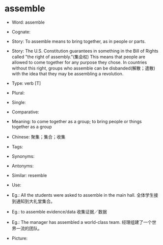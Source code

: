 # assemble

- Word: assemble
- Cognate: 
- Story: To assemble means to bring together, as in people or parts.
- Story: The U.S. Constitution guarantees in something in the Bill of Rights called "the right of assembly."(集会权) This means that people are allowed to come together for any purpose they chose. In countries without this right, groups who assemble can be disbanded(解散；遣散) with the idea that they may be assembling a revolution.

- Type: verb [T]
- Plural: 
- Single: 
- Comparative: 
- Meaning: to come together as a group; to bring people or things together as a group
- Chinese: 聚集；集合；收集
- Tags: 
- Synonyms: 
- Antonyms: 
- Similar: resemble
- Use: 
- Eg.: All the students were asked to assemble in the main hall. 全体学生接到通知到大礼堂集合。
- Eg.: to assemble evidence/data 收集证据╱数据
- Eg.: The manager has assembled a world-class team. 经理组建了一个世界一流的团队。
- Picture:

